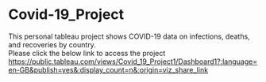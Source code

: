 # Covid-19_Project
This personal tableau project shows COVID-19 data on infections, deaths, and recoveries by country.  
Please click the below link to access the project 
https://public.tableau.com/views/Covid_19_Project1/Dashboard1?:language=en-GB&publish=yes&:display_count=n&:origin=viz_share_link
